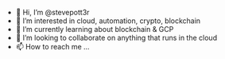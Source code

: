 - 👋 Hi, I’m @stevepott3r
- 👀 I’m interested in cloud, automation, crypto, blockchain
- 🌱 I’m currently learning about blockchain & GCP 
- 💞️ I’m looking to collaborate on anything that runs in the cloud 
- 📫 How to reach me ...

<!---
stevepott3r/stevepott3r is a ✨ special ✨ repository because its `README.md` (this file) appears on your GitHub profile.
You can click the Preview link to take a look at your changes.
--->
